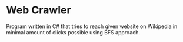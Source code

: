 # Web Crawler

Program written in C# that tries to reach given website on Wikipedia in minimal amount of clicks possible using BFS approach.